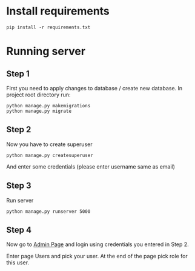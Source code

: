 # Install requirements
```
pip install -r requirements.txt
```
# Running server
## Step 1
First you need to apply changes to database / create new database.
In project root directory run:
```
python manage.py makemigrations
python manage.py migrate
```
## Step 2
Now you have to create superuser
```
python manage.py createsuperuser
```
And enter some credentials (please enter username same as email)

## Step 3
Run server
```
python manage.py runserver 5000
```

## Step 4
Now go to [Admin Page](http://localhost:5000/admin) and login using credentials you 
entered in Step 2.

Enter page Users and pick your user.
At the end of the page pick role for this user.
